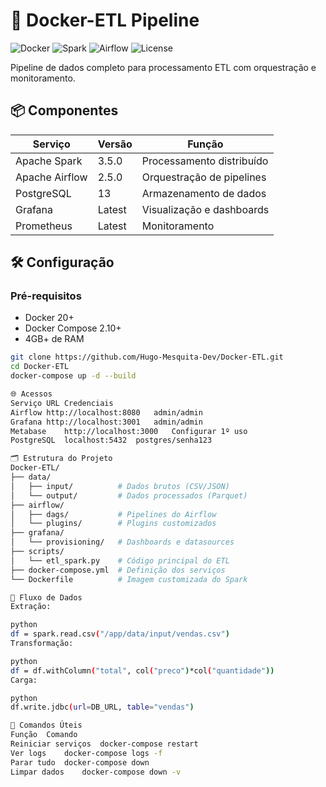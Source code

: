 # 🚀 Docker-ETL Pipeline

![Docker](https://img.shields.io/badge/Docker-≥20.10.8-blue)
![Spark](https://img.shields.io/badge/Spark-3.5.0-red)
![Airflow](https://img.shields.io/badge/Airflow-2.5.0-blue)
![License](https://img.shields.io/badge/license-MIT-green)

Pipeline de dados completo para processamento ETL com orquestração e monitoramento.

## 📦 Componentes

| Serviço       | Versão   | Função                          |
|---------------|----------|---------------------------------|
| Apache Spark  | 3.5.0    | Processamento distribuído       |
| Apache Airflow| 2.5.0    | Orquestração de pipelines       |
| PostgreSQL    | 13       | Armazenamento de dados          |
| Grafana       | Latest   | Visualização e dashboards       |
| Prometheus    | Latest   | Monitoramento                   |

## 🛠️ Configuração

### Pré-requisitos
- Docker 20+
- Docker Compose 2.10+
- 4GB+ de RAM

```bash
git clone https://github.com/Hugo-Mesquita-Dev/Docker-ETL.git
cd Docker-ETL
docker-compose up -d --build

🌐 Acessos
Serviço	URL	Credenciais
Airflow	http://localhost:8080	admin/admin
Grafana	http://localhost:3001	admin/admin
Metabase	http://localhost:3000	Configurar 1º uso
PostgreSQL	localhost:5432	postgres/senha123

🗂 Estrutura do Projeto
Docker-ETL/
├── data/
│   ├── input/          # Dados brutos (CSV/JSON)
│   └── output/         # Dados processados (Parquet)
├── airflow/
│   ├── dags/           # Pipelines do Airflow
│   └── plugins/        # Plugins customizados
├── grafana/
│   └── provisioning/   # Dashboards e datasources
├── scripts/
│   └── etl_spark.py    # Código principal do ETL
├── docker-compose.yml  # Definição dos serviços
└── Dockerfile          # Imagem customizada do Spark

🔄 Fluxo de Dados
Extração:

python
df = spark.read.csv("/app/data/input/vendas.csv")
Transformação:

python
df = df.withColumn("total", col("preco")*col("quantidade"))
Carga:

python
df.write.jdbc(url=DB_URL, table="vendas")

🛑 Comandos Úteis
Função	Comando
Reiniciar serviços	docker-compose restart
Ver logs	docker-compose logs -f
Parar tudo	docker-compose down
Limpar dados	docker-compose down -v

